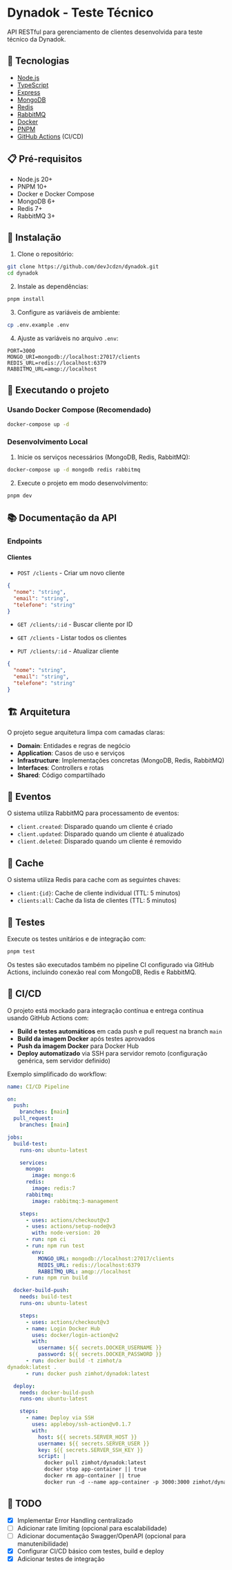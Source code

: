 # Dynadok - Teste Técnico

API RESTful para gerenciamento de clientes desenvolvida para teste técnico da Dynadok.

## 🚀 Tecnologias

* [Node.js](https://nodejs.org/)
* [TypeScript](https://www.typescriptlang.org/)
* [Express](https://expressjs.com/)
* [MongoDB](https://www.mongodb.com/)
* [Redis](https://redis.io/)
* [RabbitMQ](https://www.rabbitmq.com/)
* [Docker](https://www.docker.com/)
* [PNPM](https://pnpm.io/)
* [GitHub Actions](https://github.com/features/actions) (CI/CD)

## 📋 Pré-requisitos

* Node.js 20+
* PNPM 10+
* Docker e Docker Compose
* MongoDB 6+
* Redis 7+
* RabbitMQ 3+

## 🔧 Instalação

1. Clone o repositório:

```bash
git clone https://github.com/devJcdzn/dynadok.git
cd dynadok
```

2. Instale as dependências:

```bash
pnpm install
```

3. Configure as variáveis de ambiente:

```bash
cp .env.example .env
```

4. Ajuste as variáveis no arquivo `.env`:

```env
PORT=3000
MONGO_URI=mongodb://localhost:27017/clients
REDIS_URL=redis://localhost:6379
RABBITMQ_URL=amqp://localhost
```

## 🚀 Executando o projeto

### Usando Docker Compose (Recomendado)

```bash
docker-compose up -d
```

### Desenvolvimento Local

1. Inicie os serviços necessários (MongoDB, Redis, RabbitMQ):

```bash
docker-compose up -d mongodb redis rabbitmq
```

2. Execute o projeto em modo desenvolvimento:

```bash
pnpm dev
```

## 📚 Documentação da API

### Endpoints

#### Clientes

* `POST /clients` - Criar um novo cliente

```json
{
  "nome": "string",
  "email": "string",
  "telefone": "string"
}
```

* `GET /clients/:id` - Buscar cliente por ID

* `GET /clients` - Listar todos os clientes

* `PUT /clients/:id` - Atualizar cliente

```json
{
  "nome": "string",
  "email": "string",
  "telefone": "string"
}
```

## 🏗️ Arquitetura

O projeto segue arquitetura limpa com camadas claras:

* **Domain**: Entidades e regras de negócio
* **Application**: Casos de uso e serviços
* **Infrastructure**: Implementações concretas (MongoDB, Redis, RabbitMQ)
* **Interfaces**: Controllers e rotas
* **Shared**: Código compartilhado

## 🔄 Eventos

O sistema utiliza RabbitMQ para processamento de eventos:

* `client.created`: Disparado quando um cliente é criado
* `client.updated`: Disparado quando um cliente é atualizado
* `client.deleted`: Disparado quando um cliente é removido

## 💾 Cache

O sistema utiliza Redis para cache com as seguintes chaves:

* `client:{id}`: Cache de cliente individual (TTL: 5 minutos)
* `clients:all`: Cache da lista de clientes (TTL: 5 minutos)

## 🧪 Testes

Execute os testes unitários e de integração com:

```bash
pnpm test
```

Os testes são executados também no pipeline CI configurado via GitHub Actions, incluindo conexão real com MongoDB, Redis e RabbitMQ.

## 🔄 CI/CD

O projeto está mockado para integração contínua e entrega contínua usando GitHub Actions com:

* **Build e testes automáticos** em cada push e pull request na branch `main`
* **Build da imagem Docker** após testes aprovados
* **Push da imagem Docker** para Docker Hub
* **Deploy automatizado** via SSH para servidor remoto (configuração genérica, sem servidor definido)

Exemplo simplificado do workflow:

```yaml
name: CI/CD Pipeline

on:
  push:
    branches: [main]
  pull_request:
    branches: [main]

jobs:
  build-test:
    runs-on: ubuntu-latest

    services:
      mongo:
        image: mongo:6
      redis:
        image: redis:7
      rabbitmq:
        image: rabbitmq:3-management

    steps:
      - uses: actions/checkout@v3
      - uses: actions/setup-node@v3
        with: node-version: 20
      - run: npm ci
      - run: npm run test
        env:
          MONGO_URL: mongodb://localhost:27017/clients
          REDIS_URL: redis://localhost:6379
          RABBITMQ_URL: amqp://localhost
      - run: npm run build

  docker-build-push:
    needs: build-test
    runs-on: ubuntu-latest

    steps:
      - uses: actions/checkout@v3
      - name: Login Docker Hub
        uses: docker/login-action@v2
        with:
          username: ${{ secrets.DOCKER_USERNAME }}
          password: ${{ secrets.DOCKER_PASSWORD }}
      - run: docker build -t zimhot/a
dynadok:latest .
      - run: docker push zimhot/dynadok:latest

  deploy:
    needs: docker-build-push
    runs-on: ubuntu-latest

    steps:
      - name: Deploy via SSH
        uses: appleboy/ssh-action@v0.1.7
        with:
          host: ${{ secrets.SERVER_HOST }}
          username: ${{ secrets.SERVER_USER }}
          key: ${{ secrets.SERVER_SSH_KEY }}
          script: |
            docker pull zimhot/dynadok:latest
            docker stop app-container || true
            docker rm app-container || true
            docker run -d --name app-container -p 3000:3000 zimhot/dynadok:latest
```

## 📝 TODO

* [x] Implementar Error Handling centralizado
* [ ] Adicionar rate limiting (opcional para escalabilidade)
* [ ] Adicionar documentação Swagger/OpenAPI (opcional para manutenibilidade)
* [x] Configurar CI/CD básico com testes, build e deploy
* [x] Adicionar testes de integração
